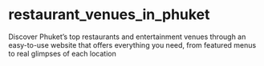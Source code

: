 # restaurant_venues_in_phuket
Discover Phuket’s top restaurants and entertainment venues through an easy-to-use website that offers everything you need, from featured menus to real glimpses of each location
